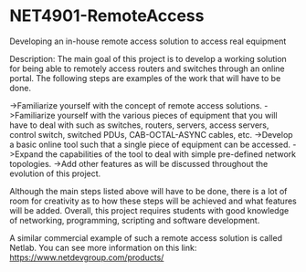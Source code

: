 # NET4901-RemoteAccess
Developing an in-house remote access solution to access real equipment

Description: The main goal of this project is to develop a working solution for being able to remotely access
routers and switches through an online portal. The following steps are examples of the work that
will have to be done.

->Familiarize yourself with the concept of remote access solutions.
->Familiarize yourself with the various pieces of equipment that you will have to deal with such as switches,
  routers, servers,    access servers, control switch, switched PDUs, CAB-OCTAL-ASYNC cables, etc.
->Develop a basic online tool such that a single piece of equipment can be accessed.
->Expand the capabilities of the tool to deal with simple pre-defined network topologies.
->Add other features as will be discussed throughout the evolution of this project.

Although the main steps listed above will have to be done, there is a lot of room for creativity as to how these
steps will be achieved and what features will be added. Overall, this project requires students with good
knowledge of networking, programming, scripting and software development.


A similar commercial example of such a remote access solution is called Netlab. You can see more information
on this link: https://www.netdevgroup.com/products/
